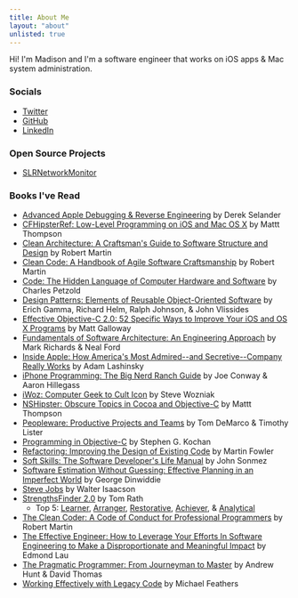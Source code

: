 ```yaml
---
title: About Me
layout: "about"
unlisted: true
---
```


Hi! I'm Madison and I'm a software engineer that works on iOS apps & Mac system administration. 

### Socials

* [Twitter](https://twitter.com/madisonsolarana)
* [GitHub](https://github.com/madsolar8582)
* [LinkedIn](https://linkedin.com/in/madisonsolarana)

### Open Source Projects

* [SLRNetworkMonitor](https://github.com/madsolar8582/SLRNetworkMonitor)

### Books I've Read

* [Advanced Apple Debugging & Reverse Engineering](https://www.goodreads.com/book/show/35514420-advanced-apple-debugging-reverse-engineering) by Derek Selander
* [CFHipsterRef: Low-Level Programming on iOS and Mac OS X](https://www.goodreads.com/book/show/22403482-cfhipsterref) by Mattt Thompson
* [Clean Architecture: A Craftsman's Guide to Software Structure and Design](https://www.goodreads.com/book/show/18043011-clean-architecture) by Robert Martin
* [Clean Code: A Handbook of Agile Software Craftsmanship](https://www.goodreads.com/book/show/3735293-clean-code) by Robert Martin
* [Code: The Hidden Language of Computer Hardware and Software](https://www.goodreads.com/book/show/44882.Code) by Charles Petzold
* [Design Patterns: Elements of Reusable Object-Oriented Software](https://www.goodreads.com/book/show/85009.Design_Patterns) by Erich Gamma, Richard Helm, Ralph Johnson, & John Vlissides
* [Effective Objective-C 2.0: 52 Specific Ways to Improve Your iOS and OS X Programs](https://www.goodreads.com/book/show/17297099-effective-objective-c-2-0) by Matt Galloway
* [Fundamentals of Software Architecture: An Engineering Approach](https://www.goodreads.com/book/show/44144493-fundamentals-of-software-architecture) by Mark Richards & Neal Ford
* [Inside Apple: How America's Most Admired--and Secretive--Company Really Works](https://www.goodreads.com/book/show/20445768-inside-apple) by Adam Lashinsky
* [iPhone Programming: The Big Nerd Ranch Guide](https://www.goodreads.com/book/show/8294275-iphone-programming) by Joe Conway & Aaron Hillegass
* [iWoz: Computer Geek to Cult Icon](https://www.goodreads.com/book/show/798635.iWoz) by Steve Wozniak
* [NSHipster: Obscure Topics in Cocoa and Objective-C](https://www.goodreads.com/book/show/19262999-nshipster) by Mattt Thompson
* [Peopleware: Productive Projects and Teams](https://www.goodreads.com/book/show/67825.Peopleware) by Tom DeMarco & Timothy Lister
* [Programming in Objective-C](https://www.goodreads.com/book/show/120638.Programming_in_Objective_C) by Stephen G. Kochan
* [Refactoring: Improving the Design of Existing Code](https://www.goodreads.com/book/show/44936.Refactoring) by Martin Fowler
* [Soft Skills: The Software Developer's Life Manual](https://www.goodreads.com/book/show/23232941-soft-skills) by John Sonmez
* [Software Estimation Without Guessing: Effective Planning in an Imperfect World](https://www.goodreads.com/book/show/53104134-software-estimation-without-guessing) by George Dinwiddie
* [Steve Jobs](https://www.goodreads.com/book/show/11084145-steve-jobs) by Walter Isaacson
* [StrengthsFinder 2.0](https://www.goodreads.com/book/show/8123742-strengthsfinder-2-0) by Tom Rath
  * Top 5: [Learner](https://www.gallup.com/cliftonstrengths/en/252293/learner-theme.aspx), [Arranger](https://www.gallup.com/cliftonstrengths/en/252161/arranger-theme.aspx), [Restorative](https://www.gallup.com/cliftonstrengths/en/252323/restorative-theme.aspx), [Achiever](https://www.gallup.com/cliftonstrengths/en/252134/achiever-theme.aspx), & [Analytical](https://www.gallup.com/cliftonstrengths/en/252152/analytical-theme.aspx)
* [The Clean Coder: A Code of Conduct for Professional Programmers](https://www.goodreads.com/book/show/10284614-the-clean-coder) by Robert Martin
* [The Effective Engineer: How to Leverage Your Efforts In Software Engineering to Make a Disproportionate and Meaningful Impact](https://www.goodreads.com/book/show/25238425-the-effective-engineer) by Edmond Lau 
* [The Pragmatic Programmer: From Journeyman to Master](https://www.goodreads.com/book/show/4099.The_Pragmatic_Programmer) by Andrew Hunt & David Thomas
* [Working Effectively with Legacy Code](https://www.goodreads.com/book/show/44919.Working_Effectively_with_Legacy_Code) by Michael Feathers
